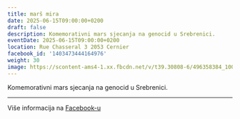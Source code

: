 ```yaml
---
title: marš mira
date: 2025-06-15T09:00:00+0200
draft: false
description: Komemorativni mars sjecanja na genocid u Srebrenici.
eventDate: 2025-06-15T09:00:00+0200
location: Rue Chasseral 3 2053 Cernier
facebook_id: '1403473444164976'
weight: 30
image: https://scontent-ams4-1.xx.fbcdn.net/v/t39.30808-6/496358384_1007574214836511_4806363768185633011_n.jpg?_nc_cat=102&ccb=1-7&_nc_sid=9e60e4&_nc_ohc=sfRVDYXAobgQ7kNvwHef-6B&_nc_oc=AdmeR8EFsLfsjsxjkm0MMxSIlgTTJcyx6LPi8kdpOlq9h5hFXpJwtJxtnxIo6uzFQ0Y&_nc_zt=23&_nc_ht=scontent-ams4-1.xx&edm=ABTKTjYEAAAA&_nc_gid=4wnVItuYFjN3ThR3MPgwAg&oh=00_AfOmCyXw_Nmb5K8fJgTqGR1w6djMmWt0o_FXpqpkUHqVJw&oe=685A8CAE
---
```


Komemorativni mars sjecanja na genocid u Srebrenici.

---

Više informacija na [Facebook-u](https://facebook.com/events/1403473444164976)
